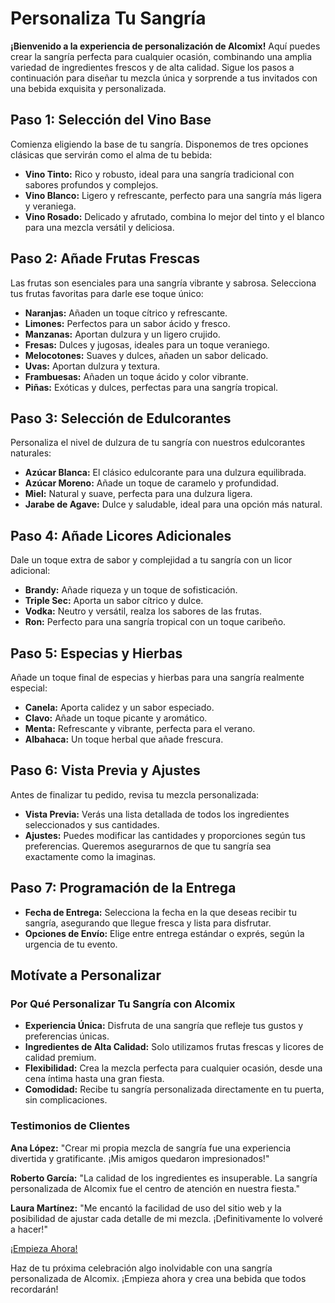 # Personaliza Tu Sangría

**¡Bienvenido a la experiencia de personalización de Alcomix!** Aquí puedes crear la sangría perfecta para cualquier ocasión, combinando una amplia variedad de ingredientes frescos y de alta calidad. Sigue los pasos a continuación para diseñar tu mezcla única y sorprende a tus invitados con una bebida exquisita y personalizada.

## Paso 1: Selección del Vino Base

Comienza eligiendo la base de tu sangría. Disponemos de tres opciones clásicas que servirán como el alma de tu bebida:

- **Vino Tinto:** Rico y robusto, ideal para una sangría tradicional con sabores profundos y complejos.
- **Vino Blanco:** Ligero y refrescante, perfecto para una sangría más ligera y veraniega.
- **Vino Rosado:** Delicado y afrutado, combina lo mejor del tinto y el blanco para una mezcla versátil y deliciosa.

## Paso 2: Añade Frutas Frescas

Las frutas son esenciales para una sangría vibrante y sabrosa. Selecciona tus frutas favoritas para darle ese toque único:

- **Naranjas:** Añaden un toque cítrico y refrescante.
- **Limones:** Perfectos para un sabor ácido y fresco.
- **Manzanas:** Aportan dulzura y un ligero crujido.
- **Fresas:** Dulces y jugosas, ideales para un toque veraniego.
- **Melocotones:** Suaves y dulces, añaden un sabor delicado.
- **Uvas:** Aportan dulzura y textura.
- **Frambuesas:** Añaden un toque ácido y color vibrante.
- **Piñas:** Exóticas y dulces, perfectas para una sangría tropical.

## Paso 3: Selección de Edulcorantes

Personaliza el nivel de dulzura de tu sangría con nuestros edulcorantes naturales:

- **Azúcar Blanca:** El clásico edulcorante para una dulzura equilibrada.
- **Azúcar Moreno:** Añade un toque de caramelo y profundidad.
- **Miel:** Natural y suave, perfecta para una dulzura ligera.
- **Jarabe de Agave:** Dulce y saludable, ideal para una opción más natural.

## Paso 4: Añade Licores Adicionales

Dale un toque extra de sabor y complejidad a tu sangría con un licor adicional:

- **Brandy:** Añade riqueza y un toque de sofisticación.
- **Triple Sec:** Aporta un sabor cítrico y dulce.
- **Vodka:** Neutro y versátil, realza los sabores de las frutas.
- **Ron:** Perfecto para una sangría tropical con un toque caribeño.

## Paso 5: Especias y Hierbas

Añade un toque final de especias y hierbas para una sangría realmente especial:

- **Canela:** Aporta calidez y un sabor especiado.
- **Clavo:** Añade un toque picante y aromático.
- **Menta:** Refrescante y vibrante, perfecta para el verano.
- **Albahaca:** Un toque herbal que añade frescura.

## Paso 6: Vista Previa y Ajustes

Antes de finalizar tu pedido, revisa tu mezcla personalizada:

- **Vista Previa:** Verás una lista detallada de todos los ingredientes seleccionados y sus cantidades.
- **Ajustes:** Puedes modificar las cantidades y proporciones según tus preferencias. Queremos asegurarnos de que tu sangría sea exactamente como la imaginas.

## Paso 7: Programación de la Entrega

- **Fecha de Entrega:** Selecciona la fecha en la que deseas recibir tu sangría, asegurando que llegue fresca y lista para disfrutar.
- **Opciones de Envío:** Elige entre entrega estándar o exprés, según la urgencia de tu evento.

## Motívate a Personalizar

### Por Qué Personalizar Tu Sangría con Alcomix

- **Experiencia Única:** Disfruta de una sangría que refleje tus gustos y preferencias únicas.
- **Ingredientes de Alta Calidad:** Solo utilizamos frutas frescas y licores de calidad premium.
- **Flexibilidad:** Crea la mezcla perfecta para cualquier ocasión, desde una cena íntima hasta una gran fiesta.
- **Comodidad:** Recibe tu sangría personalizada directamente en tu puerta, sin complicaciones.

### Testimonios de Clientes

**Ana López:** "Crear mi propia mezcla de sangría fue una experiencia divertida y gratificante. ¡Mis amigos quedaron impresionados!"

**Roberto García:** "La calidad de los ingredientes es insuperable. La sangría personalizada de Alcomix fue el centro de atención en nuestra fiesta."

**Laura Martínez:** "Me encantó la facilidad de uso del sitio web y la posibilidad de ajustar cada detalle de mi mezcla. ¡Definitivamente lo volveré a hacer!"

[¡Empieza Ahora!](#)

Haz de tu próxima celebración algo inolvidable con una sangría personalizada de Alcomix. ¡Empieza ahora y crea una bebida que todos recordarán!
